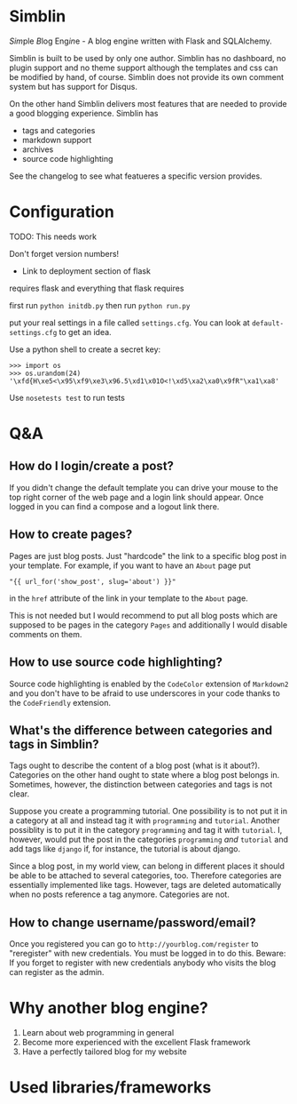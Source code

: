 Simblin
=======

*Sim*ple *B*log Eng*in*e - A blog engine written with Flask and SQLAlchemy.

Simblin is built to be used by only one author. Simblin has no dashboard, no
plugin support and no theme support although the templates and css can be
modified by hand, of course. Simblin does not provide its own comment system
but has support for Disqus.

On the other hand Simblin delivers most features that are needed to provide a
good blogging experience. Simblin has 

* tags and categories 
* markdown support
* archives
* source code highlighting

See the changelog to see what featueres a specific version provides.


Configuration
=============

TODO: This needs work

Don't forget version numbers!
* Link to deployment section of flask

requires flask and everything that flask requires

first run `python initdb.py` then run `python run.py`

put your real settings in a file called `settings.cfg`. You can look at
`default-settings.cfg` to get an idea.

Use a python shell to create a secret key:

    >>> import os
    >>> os.urandom(24)
    '\xfd{H\xe5<\x95\xf9\xe3\x96.5\xd1\x01O<!\xd5\xa2\xa0\x9fR"\xa1\xa8' 

Use `nosetests test` to run tests


Q&A
===

How do I login/create a post?
-----------------------------

If you didn't change the default template you can drive your mouse to the top
right corner of the web page and a login link should appear. Once logged in you
can find a compose and a logout link there.


How to create pages?
--------------------

Pages are just blog posts. Just "hardcode" the link to a specific blog post in
your template. For example, if you want to have an `About` page put

    "{{ url_for('show_post', slug='about') }}"
    
in the `href` attribute of the link in your template to the `About` page.

This is not needed but I would recommend to put all blog posts which are
supposed to be pages in the category `Pages` and additionally I would disable
comments on them.


How to use source code highlighting?
------------------------------------

Source code highlighting is enabled by the `CodeColor` extension of `Markdown2` 
and you don't have to be afraid to use underscores in your code thanks to the
`CodeFriendly` extension.

  [codecolor]: http://code.google.com/p/python-markdown2/wiki/CodeColor
  [codefriendly]: http://code.google.com/p/python-markdown2/wiki/CodeFriendly


What's the difference between categories and tags in Simblin?
-------------------------------------------------------------

Tags ought to describe the content of a blog post (what is it about?).
Categories on the other hand ought to state where a blog post belongs in.
Sometimes, however, the distinction between categories and tags is not clear.
 
Suppose you create a programming tutorial. One possibility is to not put it in a
category at all and instead tag it with `programming` and `tutorial`. Another
possiblity is to put it in the category `programming` and tag it with
`tutorial`. I, however, would put the post in the categories `programming` *and*
`tutorial` and add tags like `django` if, for instance, the tutorial is about
django.

Since a blog post, in my world view, can belong in different places it should be
able to be attached to several categories, too. Therefore categories are
essentially implemented like tags. However, tags are deleted automatically when
no posts reference a tag anymore. Categories are not.


How to change username/password/email?
--------------------------------------

Once you registered you can go to `http://yourblog.com/register` to "reregister"
with new credentials. You must be logged in to do this. Beware: If you forget
to register with new credentials anybody who visits the blog can register as
the admin.

  
Why another blog engine?
========================

1. Learn about web programming in general
2. Become more experienced with the excellent Flask framework 
3. Have a perfectly tailored blog for my website


Used libraries/frameworks
=========================

  [markdown2]: http://code.google.com/p/python-markdown2/
  [flask]: http://flask.pocoo.org/
  [sqlalchemy]: http://www.sqlalchemy.org/
